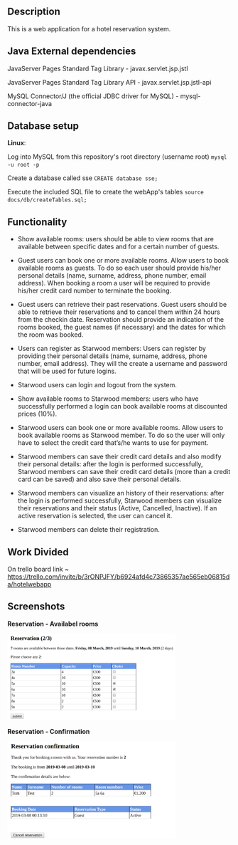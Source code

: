 ## Description

This is a web application for a hotel reservation system.

## Java External dependencies

JavaServer Pages Standard Tag Library - javax.servlet.jsp.jstl

JavaServer Pages Standard Tag Library API - javax.servlet.jsp.jstl-api

MySQL Connector/J (the official JDBC driver for MySQL) - mysql-connector-java

## Database setup

**Linux**:

Log into MySQL from this repository's root directory (username root) `mysql -u root -p`

Create a database called sse `CREATE database sse;`

Execute the included SQL file to create the webApp's tables `source docs/db/createTables.sql;`

## Functionality

- Show available rooms: users should be able to view rooms that are available between specific dates and for a certain number of guests.
 
- Guest users can book one or more available rooms. Allow users to  book available rooms as guests. To do so each user should provide his/her personal details (name, surname, address, phone number, email address). When booking a room a user will be required to provide his/her credit card number to terminate the booking.
 
- Guest users can retrieve their past reservations. Guest users should be able to retrieve their reservations and to cancel them within 24 hours from the checkin date. Reservation should provide an indication of the rooms booked, the guest names (if necessary) and the dates for which the room was booked.
 
- Users can register as Starwood members: Users can register by providing their personal details (name, surname, address, phone number, email address). They will the create a username and password that will be used for future logins.
 
- Starwood users  can login and logout from the system.
 
- Show available rooms to Starwood members:  users who have successfully performed a login can book available rooms at discounted prices (10%).
 
- Starwood users can book one or more available rooms. Allow users to  book available rooms as Starwood member. To do so the user will only have to select the credit card that’s/he wants to use for payment.
 
- Starwood members can save their credit card details and also modify their personal details: after the login is performed successfully, Starwood members can save their credit card details (more than a credit card can be saved) and also save their personal details.
 
- Starwood members can visualize an history of their reservations: after the login is performed successfully, Starwood members can visualize their reservations and their status (Active, Cancelled, Inactive). If an active reservation is selected, the user can cancel it.
 
- Starwood members can delete their registration.


## Work Divided
On trello board link ~ https://trello.com/invite/b/3rONPJFY/b6924afd4c73865357ae565eb06815da/hotelwebapp

## Screenshots

**Reservation - Availabel rooms**

<kbd> <img src="assets/resAvailableRooms.png" alt="Reservation - Available rooms" style="height: 75%; width: 75%;"/> </kbd>

**Reservation - Confirmation**

<kbd> <img src="assets/resConfirmation.png" alt="Reservation - Confirmation" style="height: 75%; width: 75%;"/> </kbd>

